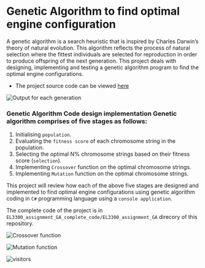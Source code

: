 # Genetic Algorithm to find optimal engine configuration

A genetic algorithm is a search heuristic that is inspired by Charles Darwin’s theory of natural evolution. This algorithm reflects the process of natural selection where the fittest individuals are selected for reproduction in order to produce offspring of the next generation. This project deals with designing, implementing and testing a genetic algorithm program to find the optimal engine configurations.
- The project source code can be viewed [here](https://github.com/Mrunal-G/Genetic-Algorithm-for-optimal-engine-configuration/blob/master/EL3300_assignment_GA_complete_code/EL3300_assignment_GA/EL3300_assignment_GA/Program.cs)

![Output for each generation](https://github.com/Mrunal-G/Genetic-Algorithm-to-find-optimal-engine-configuration/blob/master/Images/generations.PNG)

### Genetic Algorithm Code design implementation Genetic algorithm comprises of five stages as follows: 
1. Initialising `population`. 
2. Evaluating the `fitness score` of each chromosome string in the population. 
3. Selecting the optimal N% chromosome strings based on their fitness score (`selection`). 
4. Implementing `Crossover` function on the optimal chromosome strings.
5. Implementing `Mutation` function on the optimal chromosome strings.

This project will review how each of the above five stages are designed and implemented to find optimal engine configurations using genetic algorithm coding in `C#` programming language using a `console application`.

The complete code of the project is in `EL3300_assignment_GA_complete_code/EL3300_assignment_GA` direcory of this repository.


![Crossover function](https://github.com/Mrunal-G/Genetic-Algorithm-to-find-optimal-engine-configuration/blob/master/Images/crossover.PNG)

![Mutation function](https://github.com/Mrunal-G/Genetic-Algorithm-to-find-optimal-engine-configuration/blob/master/Images/mutation.PNG)



![visitors](https://visitor-badge.laobi.icu/badge?page_id=Mrunal-G.Genetic-Algorithm-to-find-optimal-engine-configuration)
